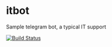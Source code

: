 # itbot
Sample telegram bot, a typical IT support

[![Build Status](https://travis-ci.org/leanton/itbot.svg?branch=Itbot-9)](https://travis-ci.org/leanton/itbot)
